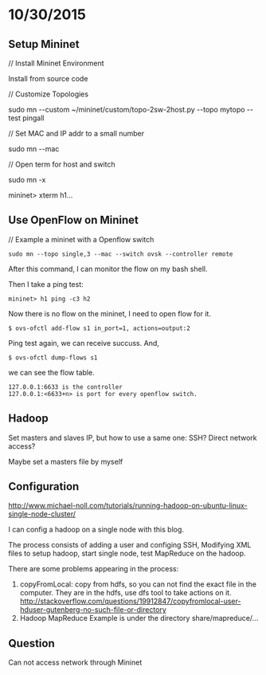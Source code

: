 # 10/30/2015

## Setup Mininet

// Install Mininet Environment

Install from source code

// Customize Topologies

sudo mn --custom ~/mininet/custom/topo-2sw-2host.py --topo mytopo --test pingall

// Set MAC and IP addr to a small number

sudo mn --mac

// Open term for host and switch

sudo mn -x

mininet> xterm h1...


## Use OpenFlow on Mininet

// Example a mininet with a Openflow switch

`sudo mn --topo single,3 --mac --switch ovsk --controller remote`

After this command, I can monitor the flow on my bash shell.

Then I take a ping test: 

`mininet> h1 ping -c3 h2`

Now there is no flow on the mininet, I need to open flow for it.

`$ ovs-ofctl add-flow s1 in_port=1, actions=output:2`

Ping test again, we can receive succuss. And,

`$ ovs-ofctl dump-flows s1`

we can see the flow table.

    127.0.0.1:6633 is the controller
    127.0.0.1:<6633+n> is port for every openflow switch.


## Hadoop

Set masters and slaves IP, but how to use a same one: SSH? Direct network access?

Maybe set a masters file by myself

## Configuration

http://www.michael-noll.com/tutorials/running-hadoop-on-ubuntu-linux-single-node-cluster/

I can config a hadoop on a single node with this blog.

The process consists of adding a user and configing SSH, Modifying XML files to setup hadoop, start single node, test MapReduce on the hadoop.

There are some problems appearing in the process:

1. copyFromLocal: copy from hdfs, so you can not find the exact file in the computer. They are in the hdfs, use dfs tool to take actions on it. http://stackoverflow.com/questions/19912847/copyfromlocal-user-hduser-gutenberg-no-such-file-or-directory
2. Hadoop MapReduce Example is under the directory share/mapreduce/...


## Question

Can not access network through Mininet
